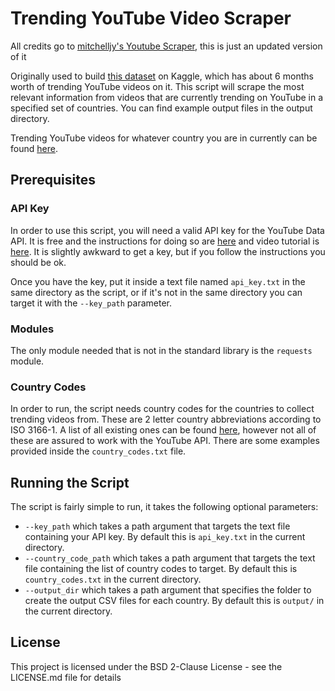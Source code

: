 # Trending YouTube Video Scraper

All credits go to [mitchelljy's Youtube Scraper](https://github.com/mitchelljy/Trending-YouTube-Scraper), this is just an updated version of it

Originally used to build [this dataset](https://www.kaggle.com/datasnaek/youtube-new) on Kaggle, which has about 6 months worth of trending YouTube videos on it. This script will scrape the most relevant information from videos that are currently trending on YouTube in a specified set of countries. You can find example output files in the output directory.

Trending YouTube videos for whatever country you are in currently can be found [here](https://www.youtube.com/feed/trending).

## Prerequisites

### API Key

In order to use this script, you will need a valid API key for the YouTube Data API. It is free and the instructions for doing so are [here](https://developers.google.com/youtube/registering_an_application) and video tutorial is [here](https://www.youtube.com/watch?v=LLAZUTbc97I). It is slightly awkward to get a key, but if you follow the instructions you should be ok.

Once you have the key, put it inside a text file named `api_key.txt` in the same directory as the script, or if it's not in the same directory you can target it with the `--key_path` parameter.

### Modules

The only module needed that is not in the standard library is the `requests` module.

### Country Codes

In order to run, the script needs country codes for the countries to collect trending videos from. These are 2 letter country abbreviations according to ISO 3166-1. A list of all existing ones can be found [here](https://en.wikipedia.org/wiki/ISO_3166-1#Current_codes), however not all of these are assured to work with the YouTube API. There are some examples provided inside the `country_codes.txt` file.

## Running the Script

The script is fairly simple to run, it takes the following optional parameters:

* `--key_path` which takes a path argument that targets the text file containing your API key. By default this is `api_key.txt` in the current directory.
* `--country_code_path` which takes a path argument that targets the text file containing the list of country codes to target. By default this is `country_codes.txt` in the current directory.
* `--output_dir` which takes a path argument that specifies the folder to create the output CSV files for each country. By default this is `output/` in the current directory.

## License

This project is licensed under the BSD 2-Clause License - see the LICENSE.md file for details
